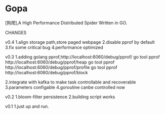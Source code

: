 # Gopa #
[狗爬],A High Performance Distributed  Spider Written in GO.

CHANGES

v0.4
1.align storage path,store paged webpage
2.disable pprof by default
3.fix some critical bug
4.performance optimized

v0.3
1.adding golang pprof,http://localhost:6060/debug/pprof/
    go tool pprof http://localhost:6060/debug/pprof/heap
    go tool pprof http://localhost:6060/debug/pprof/profile
    go tool pprof http://localhost:6060/debug/pprof/block

2.integrate with kafka to make task controllable and recoverable
3.parameters configable
4.goroutine canbe controlled now




v0.2
1.bloom-filter persistence
2.building script works

v0.1
1.just up and run.


